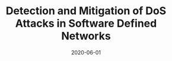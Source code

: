 ---
title: "Detection and Mitigation of DoS Attacks in Software Defined Networks"
collection: publications
permalink: https://www4.comp.polyu.edu.hk/~shanggao/publications/publications/Detection_and_Mitigation_of_DoS_Attacks_in_Software_Defined_Networks.pdf
category: 'network security, SDN security, DDoS attacks'
date: 2020-06-01
venue: 'IEEE/ACM Transactions on Networking (ToN)'
citation: 'S. Gao, Z. Peng, B. Xiao, A. Hu, Y. Song, and K. Ren, “Detection and Mitigation of DoS Attacks in Software Defined Networks”, <i>IEEE/ACM Transactions on Networking (ToN)</i>, Vol. 28, No. 3, June 2020.'
citebib: https://www4.comp.polyu.edu.hk/~shanggao/publications/publications/Detection_and_Mitigation_of_DoS_Attacks_in_Software_Defined_Networks.html
---